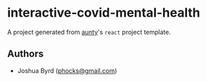 # interactive-covid-mental-health

A project generated from [aunty](https://github.com/abcnews/aunty)'s `react` project template.

## Authors

- Joshua Byrd ([phocks@gmail.com](mailto:phocks@gmail.com))
